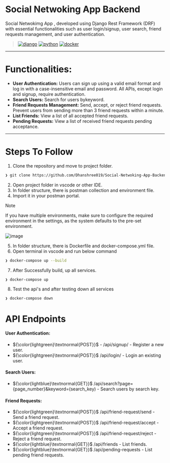 # Social Netwoking App Backend
Social Netwokimg App , developed using Django Rest Framework (DRF) with essential functionalities such as user login/signup, user search, friend requests management, and user authentication.
>[![django](https://img.shields.io/badge/Django-092E20.svg?style=flat&logo=django&logoColor=white)](https://www.djangoproject.com/)
[![python](https://img.shields.io/badge/Python-3776AB.svg?style=flat&logo=Python&logoColor=white)](https://www.python.org/)
[![docker](https://img.shields.io/badge/Docker-2496ED.svg?style=flat&logo=Docker&logoColor=white)](https://hub.docker.com/r/zeroxeli/readme-ai)

---
# Functionalities:

- **User Authentication:** Users can sign up using a valid email format and log in with a case-insensitive email and password. All APIs, except login and signup, require authentication.
- **Search Users:** Search for users bykeyword.
- **Friend Requests Management:** Send, accept, or reject friend requests. Prevent users from sending more than 3 friend requests within a minute.
- **List Friends:** View a list of all accepted friend requests.
- **Pending Requests:** View a list of received friend requests pending acceptance.

---
# Steps To Follow
1. Clone the repository and move to project folder.
```sh
❯ git clone https://github.com/Dhanshree019/Social-Netwoking-App-Backend.git
```
2. Open project folder in vscode or other IDE.
3. In folder structure, there is postman collection and environment file.
4. Import it in your postman portal.
> [!Note]
> If you have multiple environments, make sure to configure the required environment in the settings, as the system defaults to the pre-set environment.

![image](https://github.com/user-attachments/assets/cfd0fd9e-953f-4300-a77c-0fa1f0074f02)

5. In folder structure, there is Dockerfile and docker-compose.yml file.
6. Open terminal in vscode and run below command
```sh
❯ docker-compose up --build
```
7. After Successfully build, up all services.
```sh
❯ docker-compose up 
```
8. Test the api's and after testing down all services
```sh
❯ docker-compose down
```

# API Endpoints
#### User Authentication:
- ${\color{lightgreen}\textnormal{POST}}$ - /api/signup/ - Register a new user.
- ${\color{lightgreen}\textnormal{POST}}$ /api/login/ - Login an existing user.

#### Search Users:
- ${\color{lightblue}\textnormal{GET}}$ /api/search?page={page_number}&keyword=(search_key) - Search users by search key.

#### Friend Requests:
- ${\color{lightgreen}\textnormal{POST}}$ /api/friend-request/send - Send a friend request.
- ${\color{lightgreen}\textnormal{POST}}$ /api/friend-request/accept - Accept a friend request.
- ${\color{lightgreen}\textnormal{POST}}$ /api/friend-request/reject - Reject a friend request.
- ${\color{lightblue}\textnormal{GET}}$  /api/friends - List friends.
- ${\color{lightblue}\textnormal{GET}}$  /api/pending-requests - List pending friend requests.
